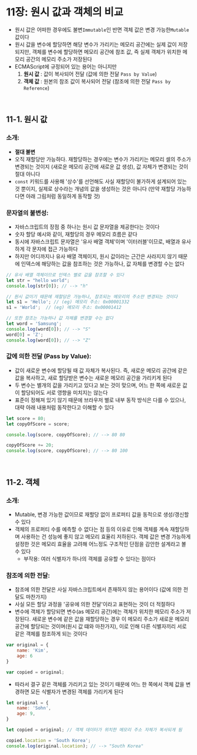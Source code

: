 # 11장: 원시 값과 객체의 비교

- 원시 값은 어떠한 경우에도 불변`Immutable`인 반면 객체 값은 변경 가능한`Mutable`값이다 
- 원시 값을 변수에 할당하면 해당 변수가 가리키는 메모리 공간에는 실제 값이 저장되지만, 객체를 변수에 할당하면 메모리 공간에 참조 값, 즉 실제 객체가 위치한 메모리 공간의 메모리 주소가 저장된다 
- ECMAScript에 규정되어 있는 용어는 아니지만
    1. **원시 값** : 값이 복사되어 전달 (값에 의한 전달 `Pass by Value`)
    2. **객체 값** : 원본의 참조 값이 복사되어 전달 (참조에 의한 전달 `Pass by Reference`)

<br> 

## 11-1. 원시 값 

### 소개: 
- **절대 불변**
- 오직 재할당만 가능하다. 재할당하는 경우에는 변수가 가리키는 메모리 셀의 주소가 변경되는 것이지 (새로운 메모리 공간에 새로운 값 생성), 값 자체가 변경되는 것이 절대 아니다 
- `const` 키워드를 사용해 '상수'를 선언해도 사실 재할당이 불가하게 설계되어 있는 것 뿐이지, 실제로 상수라는 개념의 값을 생성하는 것은 아니다 (만약 재할당 가능하다면 아래 그림처럼 동일하게 동작할 것)

### 문자열의 불변성: 
- 자바스크립트의 장점 중 하나는 원시 값 문자열을 제공한다는 것이다 
- 숫자 할당 예시와 같이, 재할당의 경우 메모리 흐름은 같다 
- 동시에 자바스크립트 문자열은 '유사 배열 객체'이며 '이터러블'이므로, 배열과 유사하게 각 문자에 접근 가능하다 
- 하지만 어디까지나 유사 배열 객체이지, 원시 값이라는 근간은 사라지지 않기 때문에 인덱스에 해당하는 값을 참조하는 것은 가능하나, 값 자체를 변경할 수는 없다

```javascript
// 유사 배열 객체이므로 인덱스 별로 값을 참조할 수 있다 
let str = "hello world";
console.log(str[0]); // --> "h" 

// 원시 값이기 때문에 재할당은 가능하나, 참조되는 메모리의 주소만 변경되는 것이다 
let s1 = 'Hello'; // (eg) 메모리 주소: 0x00001332
s1 = 'World';  // (eg) 메모리 주소: 0x00001412

// 또한 참조는 가능하나 값 자체를 변경할 수는 없다 
let word = 'Samsung';
console.log(word[0]); // --> "S"
word[0] = 'Z';
console.log(word[0]); // --> "Z"
```

### 값에 의한 전달 (Pass by Value):
- 값이 새로운 변수에 할당될 때 값 자체가 복사된다. 즉, 새로운 메모리 공간에 같은 값을 복사하고, 새로 할당받은 변수는 새로운 메모리 공간을 가리키게 된다
- 두 변수는 별개의 값을 가리키고 있다고 보는 것이 맞으며, 어느 한 쪽에 새로운 값이 할당되어도 서로 영향을 미치지는 않는다 
- 표준이 정해져 있기 않기 때문에 브라우저 별로 내부 동작 방식은 다를 수 있으나, 대략 아래 내용처럼 동작한다고 이해할 수 있다

```javascript 
let score = 80; 
let copyOfScore = score; 

console.log(score, copyOfScore); // --> 80 80 

copyOfScore += 20; 
console.log(score, copyOfScore); // --> 80 100
```

<br>

## 11-2. 객체 

### 소개: 
- Mutable, 변경 가능한 값이므로 재할당 없이 프로퍼티 값을 동적으로 생성/갱신할 수 있다 
- 객체의 프로퍼티 수를 예측할 수 없다는 점 등의 이유로 인해 객체를 계속 재할당하며 사용하는 건 성능에 좋지 않고 메모리 효율리 저하된다. 객체 값은 변경 가능하게 설정한 것은 메모리 효율을 고려해 어느정도 구조적인 단점을 감안한 설계라고 볼 수 있다 
    - 부작용: 여러 식별자가 하나의 객체를 공유할 수 있다는 점이다 

### 참조에 의한 전달: 
- 참조에 의한 전달은 사실 자바스크립트에서 존재하지 않는 용어이다 (값에 의한 전달도 마찬가지)
- 사실 모든 할당 과정을 '공유에 의한 전달'이라고 표현하는 것이 더 적절하다 
- 변수에 객체가 할당되면 변수(as 메모리 공간)에는 객체가 위치한 메모리 주소가 저장된다. 새로운 변수에 같은 값을 재할당하는 경우 이 메모리 주소가 새로운 메모리 공간에 할당되는 것이며(원시 값 떄와 마찬가지), 이로 인해 다른 식별자끼리 서로 같은 객체를 참조하게 되는 것이다 
```javascript
var original = {
    name: 'Kim', 
    age: 6
}

var copied = original; 
```

- 따라서 결구 같은 객체를 가리키고 있는 것이기 때문에 어느 한 쪽에서 객체 값을 변경하면 모든 식별자가 변경된 객체를 가리키게 된다 

```javascript
let original = {
    name: 'Sohn',
    age: 9,
}

let copied = original; // 객체 데이터가 위치한 메모리 주소 자체가 복사되게 됨 

copied.location = 'South Korea'; 
console.log(original.location); // --> "South Korea" 
```
